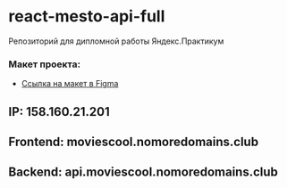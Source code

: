 # react-mesto-api-full
Репозиторий для дипломной работы Яндекс.Практикум

### Макет проекта:
* [Ссылка на макет в Figma](https://www.figma.com/file/oPOC0FE2aaRukTfiajmTbI/Diploma-(Copy)?node-id=932%3A4079&t=lWoLi8Vi70tFhB6C-1)

## IP: 158.160.21.201
## Frontend: moviescool.nomoredomains.club
## Backend: api.moviescool.nomoredomains.club
